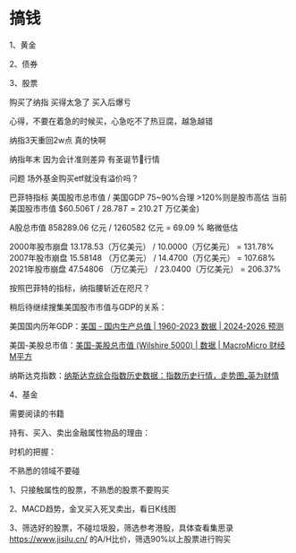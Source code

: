 # 搞钱

1、黄金

2、债券

3、股票

购买了纳指 买得太急了 买入后爆亏

心得，不要在着急的时候买，心急吃不了热豆腐，越急越错

纳指3天重回2w点 真的快啊

纳指年末 因为会计准则差异 有圣诞节🎄行情

问题 场外基金购买etf就没有溢价吗？



巴菲特指标 美国股市总市值 / 美国GDP 75~90%合理  >120%则是股市高估
当前 美国股市市值 $60.506T / $28.78T = 210.2% ($T 万亿美金) 

A股总市值 858289.06 亿元 / 1260582 亿元 = 69.09 % 略微低估

2000年股市崩盘 13.178.53（万亿美元） / 10.0000（万亿美元） = 131.78% 
2007年股市崩盘 15.58148 （万亿美元） / 14.4700（万亿美元） = 107.68% 
2021年股市崩盘 47.54806 （万亿美元） / 23.0400（万亿美元） = 206.37% 

按照巴菲特的指标，纳指腰斩近在咫尺？

稍后待继续搜集美国股市市值与GDP的关系：

美国国内历年GDP：[美国 - 国内生产总值 | 1960-2023 数据 | 2024-2026 预测](https://zh.tradingeconomics.com/united-states/gdp)

美国-美股总市值：[美国-美股总市值 (Wilshire 5000) | 数据 | MacroMicro 财经M平方](https://sc.macromicro.me/series/616/wilshire5000)

纳斯达克指数：[纳斯达克综合指数历史数据：指数历史行情，走势图_英为财情](https://cn.investing.com/indices/nasdaq-composite-historical-data)

4、基金







需要阅读的书籍



持有、买入、卖出金融属性物品的理由：

时机的把握：

不熟悉的领域不要碰



1、只接触属性的股票，不熟悉的股票不要购买

2、MACD趋势，金叉买入死叉卖出，看日K线图

3、筛选好的股票，不碰垃圾股，筛选参考港股，具体查看集思录 https://www.jisilu.cn/ 的A/H比价，筛选90%以上股票进行购买